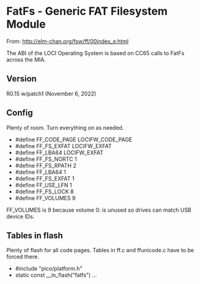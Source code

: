 # FatFs - Generic FAT Filesystem Module

From: http://elm-chan.org/fsw/ff/00index_e.html

The ABI of the LOCI Operating System is based on CC65 calls to FatFs across the MIA.

## Version

R0.15 w/patch1  (November 6, 2022)

## Config

Plenty of room. Turn everything on as needed.

* #define FF_CODE_PAGE   LOCIFW_CODE_PAGE
* #define FF_FS_EXFAT    LOCIFW_EXFAT
* #define FF_LBA64       LOCIFW_EXFAT
* #define FF_FS_NORTC    1
* #define FF_FS_RPATH    2
* #define FF_LBA64       1
* #define FF_FS_EXFAT    1
* #define FF_USE_LFN     1
* #define FF_FS_LOCK     8
* #define FF_VOLUMES     9

FF_VOLUMES is 9 because volume 0: is unused so drives can match USB device IDs.

## Tables in flash

Plenty of flash for all code pages. Tables in ff.c and ffunicode.c have to be forced there.

* #include "pico/platform.h"
* static const __in_flash("fatfs") ...
